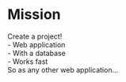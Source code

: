 
# Mission

<div v-click>
Create a project!
</div>


<div v-click="2">
- Web application
</div>

<div v-click="3">
- With a database
</div>

<div v-click="4">
- Works fast
</div>

<div v-click="5">
So as any other web application...
</div>